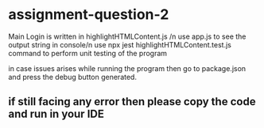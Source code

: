 # assignment-question-2
Main Login is written in highlightHTMLContent.js /n
use app.js to see the output string in console/n
use npx jest highlightHTMLContent.test.js command to perform unit testing of the program


in case issues arises while running the program then go to package.json and press the debug button generated.

## if still facing any error then please copy the code and run in your IDE
